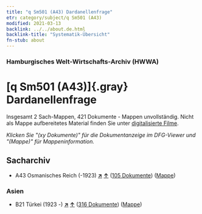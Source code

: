 ```yaml
---
title: "q Sm501 (A43) Dardanellenfrage"
etr: category/subject/q Sm501 (A43)
modified: 2021-03-13
backlink: ../../about.de.html
backlink-title: "Systematik-Übersicht"
fn-stub: about
---
```


### Hamburgisches Welt-Wirtschafts-Archiv (HWWA)
# [q Sm501 (A43)]{.gray}&#8201; Dardanellenfrage&#160; 




Insgesamt 2 Sach-Mappen, 421 Dokumente - Mappen unvollständig.
Nicht als Mappe aufbereitetes Material finden Sie unter [digitalisierte Filme](/film/h1_sh).

_Klicken Sie "(xy Dokumente)" für die Dokumentanzeige im DFG-Viewer und "(Mappe)" für Mappeninformation._

## Sacharchiv



- A43 Osmanisches Reich (-1923) [**&nearr;**](../../../geo/i/141034/about.de.html "Osmanisches Reich (-1923) (alle Mappen)") [**&uarr;**](../../../geo/about.de.html#A43 "Ländersystematik") (<a href="https://pm20.zbw.eu/dfgview/sh/141034,146008" title="über: Osmanisches Reich (-1923) : Dardanellenfrage" target="_blank">105 Dokumente</a>) ([Mappe](http://purl.org/pressemappe20/folder/sh/141034,146008))

### Asien

- B21 Türkei (1923 -) [**&nearr;**](../../../geo/i/141111/about.de.html "Türkei (1923 -) (alle Mappen)") [**&uarr;**](../../../geo/about.de.html#B21 "Ländersystematik") (<a href="https://pm20.zbw.eu/dfgview/sh/141111,146008" title="über: Türkei (1923 -) : Dardanellenfrage" target="_blank">316 Dokumente</a>) ([Mappe](http://purl.org/pressemappe20/folder/sh/141111,146008))


